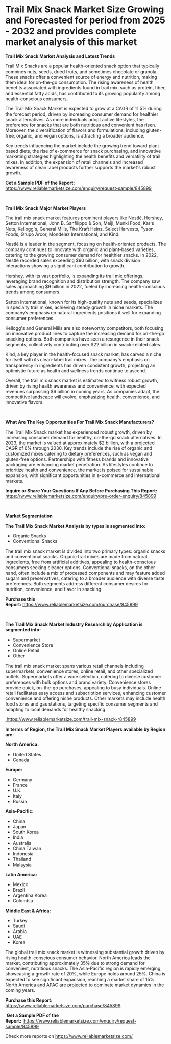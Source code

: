 <p><h1>Trail Mix Snack Market Size Growing and Forecasted for period from 2025 - 2032 and provides complete market analysis of this market</h1></p><p><strong>Trail Mix Snack Market Analysis and Latest Trends</strong></p>
<p><p>Trail Mix Snacks are a popular health-oriented snack option that typically combines nuts, seeds, dried fruits, and sometimes chocolate or granola. These snacks offer a convenient source of energy and nutrition, making them ideal for on-the-go consumption. The rising awareness of health benefits associated with ingredients found in trail mix, such as protein, fiber, and essential fatty acids, has contributed to its growing popularity among health-conscious consumers.</p><p>The Trail Mix Snack Market is expected to grow at a CAGR of 11.5% during the forecast period, driven by increasing consumer demand for healthier snack alternatives. As more individuals adopt active lifestyles, the preference for snacks that are both nutritious and convenient has risen. Moreover, the diversification of flavors and formulations, including gluten-free, organic, and vegan options, is attracting a broader audience. </p><p>Key trends influencing the market include the growing trend toward plant-based diets, the rise of e-commerce for snack purchasing, and innovative marketing strategies highlighting the health benefits and versatility of trail mixes. In addition, the expansion of retail channels and increased awareness of clean label products further supports the market's robust growth.</p></p>
<p><strong>Get a Sample PDF of the Report:&nbsp;</strong> <a href="https://www.reliablemarketsize.com/enquiry/request-sample/845899?utm_campaign=1743&utm_medium=2&utm_source=Github&utm_content=ia&utm_term=14022025&utm_id=trail-mix-snack">https://www.reliablemarketsize.com/enquiry/request-sample/845899</a></p>
<p>&nbsp;</p>
<p><strong>Trail Mix Snack Major Market Players</strong></p>
<p><p>The trail mix snack market features prominent players like Nestlé, Hershey, Setton International, John B. Sanfilippo & Son, Meiji, Munki Food, Kar's Nuts, Kellogg's, General Mills, The Kraft Heinz, Select Harvests, Tyson Foods, Grupo Arcor, Mondelez International, and Kind. </p><p>Nestlé is a leader in the segment, focusing on health-oriented products. The company continues to innovate with organic and plant-based varieties, catering to the growing consumer demand for healthier snacks. In 2022, Nestlé recorded sales exceeding $90 billion, with snack division interactions showing a significant contribution to growth.</p><p>Hershey, with its vast portfolio, is expanding its trail mix offerings, leveraging brand recognition and distribution strength. The company saw sales approaching $9 billion in 2022, fueled by increasing health-conscious trends among consumers.</p><p>Setton International, known for its high-quality nuts and seeds, specializes in specialty trail mixes, achieving steady growth in niche markets. The company’s emphasis on natural ingredients positions it well for expanding consumer preferences. </p><p>Kellogg's and General Mills are also noteworthy competitors, both focusing on innovative product lines to capture the increasing demand for on-the-go snacking options. Both companies have seen a resurgence in their snack segments, collectively contributing over $22 billion in snack-related sales.</p><p>Kind, a key player in the health-focused snack market, has carved a niche for itself with its clean-label trail mixes. The company's emphasis on transparency in ingredients has driven consistent growth, projecting an optimistic future as health and wellness trends continue to ascend.</p><p>Overall, the trail mix snack market is estimated to witness robust growth, driven by rising health awareness and convenience, with expected revenues surpassing $6 billion in coming years. As companies adapt, the competitive landscape will evolve, emphasizing health, convenience, and innovative flavors.</p></p>
<p>&nbsp;</p>
<p><strong>What Are The Key Opportunities For Trail Mix Snack Manufacturers?</strong></p>
<p><p>The Trail Mix Snack market has experienced robust growth, driven by increasing consumer demand for healthy, on-the-go snack alternatives. In 2023, the market is valued at approximately $2 billion, with a projected CAGR of 6% through 2030. Key trends include the rise of organic and customized mixes catering to dietary preferences, such as vegan and gluten-free options. Partnerships with fitness brands and innovative packaging are enhancing market penetration. As lifestyles continue to prioritize health and convenience, the market is poised for sustainable expansion, with significant opportunities in e-commerce and international markets.</p></p>
<p><strong>Inquire or Share Your Questions If Any Before Purchasing This Report:</strong> <a href="https://www.reliablemarketsize.com/enquiry/pre-order-enquiry/845899?utm_campaign=1743&utm_medium=2&utm_source=Github&utm_content=ia&utm_term=14022025&utm_id=trail-mix-snack">https://www.reliablemarketsize.com/enquiry/pre-order-enquiry/845899</a></p>
<p>&nbsp;</p>
<p><strong>Market Segmentation</strong></p>
<p><strong>The Trail Mix Snack Market Analysis by types is segmented into:</strong></p>
<p><ul><li>Organic Snacks</li><li>Conventional Snacks</li></ul></p>
<p><p>The trail mix snack market is divided into two primary types: organic snacks and conventional snacks. Organic trail mixes are made from natural ingredients, free from artificial additives, appealing to health-conscious consumers seeking cleaner options. Conventional snacks, on the other hand, often include a mix of processed components and may feature added sugars and preservatives, catering to a broader audience with diverse taste preferences. Both segments address different consumer desires for nutrition, convenience, and flavor in snacking.</p></p>
<p><strong>Purchase this Report:&nbsp;</strong><a href="https://www.reliablemarketsize.com/purchase/845899?utm_campaign=1743&utm_medium=2&utm_source=Github&utm_content=ia&utm_term=14022025&utm_id=trail-mix-snack">https://www.reliablemarketsize.com/purchase/845899</a></p>
<p>&nbsp;</p>
<p><strong>The Trail Mix Snack Market Industry Research by Application is segmented into:</strong></p>
<p><ul><li>Supermarket</li><li>Convenience Store</li><li>Online Retail</li><li>Other</li></ul></p>
<p><p>The trail mix snack market spans various retail channels including supermarkets, convenience stores, online retail, and other specialized outlets. Supermarkets offer a wide selection, catering to diverse customer preferences with bulk options and brand variety. Convenience stores provide quick, on-the-go purchases, appealing to busy individuals. Online retail facilitates easy access and subscription services, enhancing customer convenience and offering niche products. Other markets may include health food stores and gas stations, targeting specific consumer segments and adapting to local demands for healthy snacking.</p></p>
<p><a href="https://www.reliablemarketsize.com/trail-mix-snack-r845899?utm_campaign=1743&utm_medium=2&utm_source=Github&utm_content=ia&utm_term=14022025&utm_id=trail-mix-snack">&nbsp;https://www.reliablemarketsize.com/trail-mix-snack-r845899</a></p>
<p><strong>In terms of Region, the Trail Mix Snack Market Players available by Region are:</strong></p>
<p>
    <p> <strong> North America: </strong>
        <ul>
            <li>United States</li>
            <li>Canada</li>
        </ul>
        </p> 
    <p> <strong> Europe: </strong>
        <ul>
            <li>Germany</li>
            <li>France</li>
            <li>U.K.</li>
            <li>Italy</li>
            <li>Russia</li>
        </ul>
        </p> 
    <p> <strong> Asia-Pacific: </strong>
        <ul>
            <li>China</li>
            <li>Japan</li>
            <li>South Korea</li>
            <li>India</li>
            <li>Australia</li>
            <li>China Taiwan</li>
            <li>Indonesia</li>
            <li>Thailand</li>
            <li>Malaysia</li>
        </ul>
        </p> 
    <p> <strong> Latin America: </strong>
        <ul>
            <li>Mexico</li>
            <li>Brazil</li>
            <li>Argentina Korea</li>
            <li>Colombia</li>
        </ul>
        </p> 
    <p> <strong> Middle East & Africa: </strong>
        <ul>
            <li>Turkey</li>
            <li>Saudi</li>
            <li>Arabia</li>
            <li>UAE</li>
            <li>Korea</li>
        </ul>
    </p>
    </p>
<p><p>The global trail mix snack market is witnessing substantial growth driven by rising health-conscious consumer behavior. North America leads the market, contributing approximately 35% due to strong demand for convenient, nutritious snacks. The Asia-Pacific region is rapidly emerging, showcasing a growth rate of 20%, while Europe holds around 25%. China is expected to see significant expansion, reaching a market share of 15%. North America and APAC are projected to dominate market dynamics in the coming years.</p></p>
<p><strong>Purchase this Report: </strong><a href="https://www.reliablemarketsize.com/purchase/845899?utm_campaign=1743&utm_medium=2&utm_source=Github&utm_content=ia&utm_term=14022025&utm_id=trail-mix-snack">https://www.reliablemarketsize.com/purchase/845899</a></p>
<p>&nbsp;<strong>Get a Sample PDF of the Report:&nbsp;&nbsp;</strong><a href="https://www.reliablemarketsize.com/enquiry/request-sample/845899?utm_campaign=1743&utm_medium=2&utm_source=Github&utm_content=ia&utm_term=14022025&utm_id=trail-mix-snack">https://www.reliablemarketsize.com/enquiry/request-sample/845899</a></p>
<p><strong></strong></p>
<p>Check more reports on <a href="https://www.reliablemarketsize.com/?utm_campaign=1743&utm_medium=2&utm_source=Github&utm_content=ia&utm_term=14022025&utm_id=trail-mix-snack">https://www.reliablemarketsize.com/</a></p>